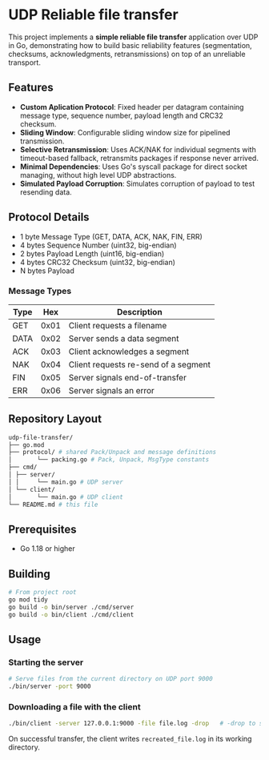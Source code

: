# UDP Reliable file transfer

This project implements a **simple reliable file transfer** application over UDP in Go, demonstrating how to build basic reliability features (segmentation, checksums, acknowledgments, retransmissions) on top of an unreliable transport.

## Features

- **Custom Aplication Protocol**: Fixed header per datagram containing message type, sequence number, payload length and CRC32 checksum.
- **Sliding Window**: Configurable sliding window size for pipelined transmission.
- **Selective Retransmission**: Uses ACK/NAK for individual segments with timeout-based fallback, retransmits packages if response never arrived.
- **Minimal Dependencies**: Uses Go's syscall package for direct socket managing, without high level UDP abstractions.
- **Simulated Payload Corruption**: Simulates corruption of payload to test resending data.

## Protocol Details

- 1 byte Message Type (GET, DATA, ACK, NAK, FIN, ERR)
- 4 bytes Sequence Number (uint32, big-endian)
- 2 bytes Payload Length (uint16, big-endian)
- 4 bytes CRC32 Checksum (uint32, big-endian)
- N bytes Payload

### Message Types

| Type | Hex  | Description                          |
| ---- | ---- | ------------------------------------ |
| GET  | 0x01 | Client requests a filename           |
| DATA | 0x02 | Server sends a data segment          |
| ACK  | 0x03 | Client acknowledges a segment        |
| NAK  | 0x04 | Client requests re-send of a segment |
| FIN  | 0x05 | Server signals end-of-transfer       |
| ERR  | 0x06 | Server signals an error              |

## Repository Layout

```bash
udp-file-transfer/
├── go.mod
├── protocol/ # shared Pack/Unpack and message definitions
│       └── packing.go # Pack, Unpack, MsgType constants
├── cmd/
│ ├── server/
│ │     └── main.go # UDP server
│ └── client/
│       └── main.go # UDP client
└── README.md # this file
```

## Prerequisites

- Go 1.18 or higher

## Building

```bash
# From project root
go mod tidy
go build -o bin/server ./cmd/server
go build -o bin/client ./cmd/client
```

## Usage

### Starting the server

```bash
# Serve files from the current directory on UDP port 9000
./bin/server -port 9000
```

### Downloading a file with the client

```bash
./bin/client -server 127.0.0.1:9000 -file file.log -drop   # -drop to simulate package corruption
```

On successful transfer, the client writes `recreated_file.log` in its working directory.
